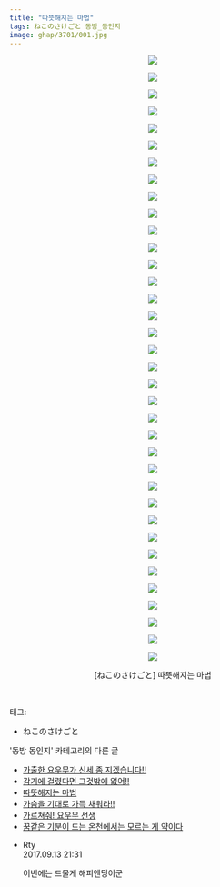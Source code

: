 ```yaml
---
title: "따뜻해지는 마법"
tags: ねこのさけごと 동방_동인지
image: ghap/3701/001.jpg
---
```

<div class="article">
<p style="text-align: center; clear: none; float: none;"><img src="{{ site.nasurl }}/ghap/3701/001.jpg"/></p>
<p style="text-align: center; clear: none; float: none;"><img src="{{ site.nasurl }}/ghap/3701/002.jpg"/></p>
<p style="text-align: center; clear: none; float: none;"><img src="{{ site.nasurl }}/ghap/3701/003.jpg"/></p>
<p style="text-align: center; clear: none; float: none;"><img src="{{ site.nasurl }}/ghap/3701/004.jpg"/></p>
<p style="text-align: center; clear: none; float: none;"><img src="{{ site.nasurl }}/ghap/3701/005.jpg"/></p>
<p style="text-align: center; clear: none; float: none;"><img src="{{ site.nasurl }}/ghap/3701/006.jpg"/></p>
<p style="text-align: center; clear: none; float: none;"><img src="{{ site.nasurl }}/ghap/3701/007.jpg"/></p>
<p style="text-align: center; clear: none; float: none;"><img src="{{ site.nasurl }}/ghap/3701/008.jpg"/></p>
<p style="text-align: center; clear: none; float: none;"><img src="{{ site.nasurl }}/ghap/3701/009.jpg"/></p>
<p style="text-align: center; clear: none; float: none;"><img src="{{ site.nasurl }}/ghap/3701/010.jpg"/></p>
<p style="text-align: center; clear: none; float: none;"><img src="{{ site.nasurl }}/ghap/3701/011.jpg"/></p>
<p style="text-align: center; clear: none; float: none;"><img src="{{ site.nasurl }}/ghap/3701/012.jpg"/></p>
<p style="text-align: center; clear: none; float: none;"><img src="{{ site.nasurl }}/ghap/3701/013.jpg"/></p>
<p style="text-align: center; clear: none; float: none;"><img src="{{ site.nasurl }}/ghap/3701/014.jpg"/></p>
<p style="text-align: center; clear: none; float: none;"><img src="{{ site.nasurl }}/ghap/3701/015.jpg"/></p>
<p style="text-align: center; clear: none; float: none;"><img src="{{ site.nasurl }}/ghap/3701/016.jpg"/></p>
<p style="text-align: center; clear: none; float: none;"><img src="{{ site.nasurl }}/ghap/3701/017.jpg"/></p>
<p style="text-align: center; clear: none; float: none;"><img src="{{ site.nasurl }}/ghap/3701/018.jpg"/></p>
<p style="text-align: center; clear: none; float: none;"><img src="{{ site.nasurl }}/ghap/3701/019.jpg"/></p>
<p style="text-align: center; clear: none; float: none;"><img src="{{ site.nasurl }}/ghap/3701/020.jpg"/></p>
<p style="text-align: center; clear: none; float: none;"><img src="{{ site.nasurl }}/ghap/3701/021.jpg"/></p>
<p style="text-align: center; clear: none; float: none;"><img src="{{ site.nasurl }}/ghap/3701/022.jpg"/></p>
<p style="text-align: center; clear: none; float: none;"><img src="{{ site.nasurl }}/ghap/3701/023.jpg"/></p>
<p style="text-align: center; clear: none; float: none;"><img src="{{ site.nasurl }}/ghap/3701/024.jpg"/></p>
<p style="text-align: center; clear: none; float: none;"><img src="{{ site.nasurl }}/ghap/3701/025.jpg"/></p>
<p style="text-align: center; clear: none; float: none;"><img src="{{ site.nasurl }}/ghap/3701/026.jpg"/></p>
<p style="text-align: center; clear: none; float: none;"><img src="{{ site.nasurl }}/ghap/3701/027.jpg"/></p>
<p style="text-align: center; clear: none; float: none;"><img src="{{ site.nasurl }}/ghap/3701/028.jpg"/></p>
<p style="text-align: center; clear: none; float: none;"><img src="{{ site.nasurl }}/ghap/3701/029.jpg"/></p>
<p style="text-align: center; clear: none; float: none;"><img src="{{ site.nasurl }}/ghap/3701/030.jpg"/></p>
<p style="text-align: center; clear: none; float: none;"><img src="{{ site.nasurl }}/ghap/3701/031.jpg"/></p>
<p style="text-align: center; clear: none; float: none;"><img src="{{ site.nasurl }}/ghap/3701/032.jpg"/></p>
<p style="text-align: center; clear: none; float: none;"><img src="{{ site.nasurl }}/ghap/3701/033.jpg"/></p>
<p style="text-align: center; clear: none; float: none;"><img src="{{ site.nasurl }}/ghap/3701/034.jpg"/></p>
<p style="text-align: center; clear: none; float: none;"><img src="{{ site.nasurl }}/ghap/3701/035.jpg"/></p>
<p style="text-align: center; clear: none; float: none;"><img src="{{ site.nasurl }}/ghap/3701/036.jpg"/></p>
<p style="text-align: center; clear: none; float: none;">[ねこのさけごと] 따뜻해지는 마법</p>
<p><br/></p>
</div><div class="tagTrail">
<p>태그: </p>
<ul>
<li>ねこのさけごと</li>
</ul>
</div><div class="another">
<p>'동방 동인지' 카테고리의 다른 글</p>
<ul>
<li><a href="/2017-09-13-ghap_3703">가출한 요우무가 신세 좀 지겠습니다!!</a></li>
<li><a href="/2017-09-13-ghap_3702">감기에 걸렸다면 그것밖에 없어!!</a></li>
<li><a href="/2017-09-13-ghap_3701">따뜻해지는 마법</a></li>
<li><a href="/2017-09-13-ghap_3700">가슴을 기대로 가득 채워라!!</a></li>
<li><a href="/2017-09-13-ghap_3699">가르쳐줘! 요우무 선생</a></li>
<li><a href="/2017-09-13-ghap_3698">꿈같은 기분이 드는 온천에서는 모르는 게 약이다</a></li>
</ul>
</div><div class="cb_module cb_fluid">
<div class="cb_wrt cb_profile">
<div class="comment">
<ul>
<li class="cb_thumb_off" id="comment15082418">
<div class="cb_comment_area">
<div class="cb_info_area">
<div class="cb_section">
<span class="cb_nick_name">Rty</span>
</div>
<div class="cb_section">
<span class="cb_date">2017.09.13 21:31 </span>
</div>
</div>
<div class="cb_dsc_comment">
<p class="cb_dsc">
											이번에는 드물게 해피엔딩이군
										</p>
</div>
</div></li>
</ul>
</div>
</div><!-- commentList close -->
</div>